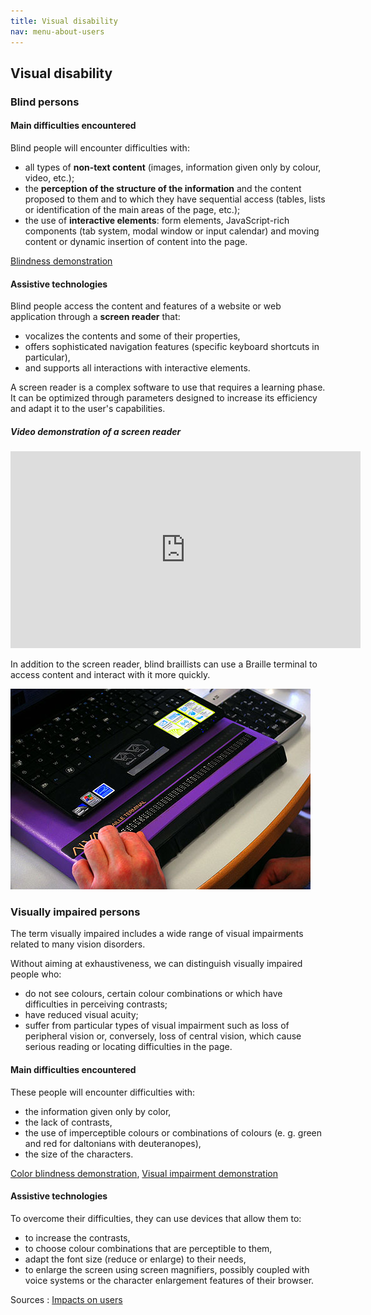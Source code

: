```yaml
---
title: Visual disability
nav: menu-about-users
---
```


## Visual disability

### Blind persons

#### Main difficulties encountered

Blind people will encounter difficulties with:

* all types of **non-text content** (images, information given only by colour, video, etc.);
* the **perception of the structure of the information** and the content proposed to them and to which they have sequential access (tables, lists or identification of the main areas of the page, etc.);
* the use of **interactive elements**: form elements, JavaScript-rich components (tab system, modal window or input calendar) and moving content or dynamic insertion of content into the page.

[Blindness demonstration](https://atalan.fr/agissons/en/cecite.html)

#### Assistive technologies

Blind people access the content and features of a website or web application through a **screen reader** that:

* vocalizes the contents and some of their properties,
* offers sophisticated navigation features (specific keyboard shortcuts in particular),
* and supports all interactions with interactive elements.

A screen reader is a complex software to use that requires a learning phase. It can be optimized through parameters designed to increase its efficiency and adapt it to the user's capabilities.

##### Video demonstration of a screen reader
<iframe title="Screen reader demonstration" width="560" height="315" src="https://www.youtube.com/embed/q_ATY9gimOM?cc_load_policy=1" frameborder="0" allow="accelerometer; encrypted-media; gyroscope; picture-in-picture" allowfullscreen></iframe>

In addition to the screen reader, blind braillists can use a Braille terminal to access content and interact with it more quickly.

![](img/braille-terminal.jpg)

### Visually impaired persons

The term visually impaired includes a wide range of visual impairments related to many vision disorders.

Without aiming at exhaustiveness, we can distinguish visually impaired people who:

* do not see colours, certain colour combinations or which have difficulties in perceiving contrasts;
* have reduced visual acuity;
* suffer from particular types of visual impairment such as loss of peripheral vision or, conversely, loss of central vision, which cause serious reading or locating difficulties in the page.

#### Main difficulties encountered

These people will encounter difficulties with:

* the information given only by color,
* the lack of contrasts,
* the use of imperceptible colours or combinations of colours (e. g. green and red for daltonians with deuteranopes),
* the size of the characters.

[Color blindness demonstration](https://atalan.fr/agissons/en/daltonisme.html), [Visual impairment demonstration](https://atalan.fr/agissons/en/malvoyance.html)

#### Assistive technologies

To overcome their difficulties, they can use devices that allow them to:

* to increase the contrasts,
* to choose colour combinations that are perceptible to them,
* adapt the font size (reduce or enlarge) to their needs,
* to enlarge the screen using screen magnifiers, possibly coupled with voice systems or the character enlargement features of their browser.

Sources : [Impacts on users](https://github.com/DISIC/guide-impacts_utilisateurs)
